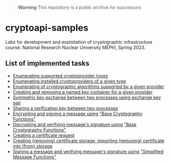 > **Warning**
> This repository is a public archive for successors

# cryptoapi-samples

Labs for development and exploitation of cryptographic infrastructure course. National Research Nuclear University MEPhI, Spring 2023.

## List of implemented tasks

- [Enumerating supported cryptoprovider types][1]
- [Enumerating installed cryptoproviders of a given type][2]
- [Enumerating of cryptographic algorithms supported by a given provider][3]
- [Creating and removing a named key container for a given provider][4]
- [Symmetric key exchange between two processes using exchange key pair][5]
- [Sharing a verification key between two processes][5]
- [Encrypting and signing a message using][5] ["Base Cryptography Functions"][ext-1]
- [Decrypting and verifying message's signature using][5] ["Base Cryptography Functions"][ext-1]
- [Creating a certificate request][6]
- [Creating (removing) certificate storage, importing (removing) certificate into (from) storage][7]
- [Signing a message and verifying message's signature using][8] ["Simplified Message Functions"][ext-2]

[1]: https://github.com/GeorgyFirsov/cryptoapi-samples/tree/main/cryptoproviders/enum-provider-types
[2]: https://github.com/GeorgyFirsov/cryptoapi-samples/tree/main/cryptoproviders/enum-providers
[3]: https://github.com/GeorgyFirsov/cryptoapi-samples/tree/main/cryptoproviders/provider-params
[4]: https://github.com/GeorgyFirsov/cryptoapi-samples/tree/main/cryptoproviders/container
[5]: https://github.com/GeorgyFirsov/cryptoapi-samples/tree/main/secure-channel
[6]: https://github.com/GeorgyFirsov/cryptoapi-samples/tree/main/certificates/request
[7]: https://github.com/GeorgyFirsov/cryptoapi-samples/tree/main/certificates/store
[8]: https://github.com/GeorgyFirsov/cryptoapi-samples/tree/main/certificates/signing

[ext-1]: https://learn.microsoft.com/en-us/windows/win32/seccrypto/cryptography-functions#base-cryptography-functions
[ext-2]: https://learn.microsoft.com/en-us/windows/win32/seccrypto/cryptography-functions#simplified-message-functions
